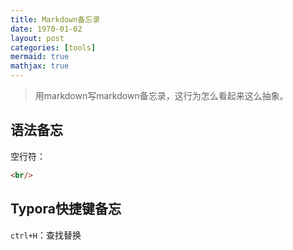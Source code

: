 ```yaml
---
title: Markdown备忘录
date: 1970-01-02
layout: post
categories: [tools]
mermaid: true 
mathjax: true
---
```


> 用markdown写markdown备忘录，这行为怎么看起来这么抽象。

## 语法备忘

空行符：
``` markdown
<br/>
```

## Typora快捷键备忘

`ctrl+H`：查找替换